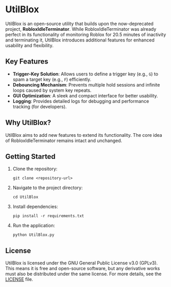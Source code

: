 # UtilBlox

UtilBlox is an open-source utility that builds upon the now-deprecated project, **RobloxIdleTerminator**. While RobloxIdleTerminator was already perfect in its functionality of monitoring Roblox for 20.5 minutes of inactivity and terminating it, UtilBlox introduces additional features for enhanced usability and flexibility.

## Key Features
- **Trigger-Key Solution**: Allows users to define a trigger key (e.g., `G`) to spam a target key (e.g., `F`) efficiently.
- **Debouncing Mechanism**: Prevents multiple hold sessions and infinite loops caused by system key repeats.
- **GUI Optimization**: A sleek and compact interface for better usability.
- **Logging**: Provides detailed logs for debugging and performance tracking (for developers).

## Why UtilBlox?
UtilBlox aims to add new features to extend its functionality. The core idea of RobloxIdleTerminator remains intact and unchanged.

## Getting Started
1. Clone the repository:
   ```
   git clone <repository-url>
   ```
2. Navigate to the project directory:
   ```
   cd UtilBlox
   ```
3. Install dependencies:
   ```
   pip install -r requirements.txt
   ```
4. Run the application:
   ```
   python UtilBlox.py
   ```

## License
UtilBlox is licensed under the GNU General Public License v3.0 (GPLv3). This means it is free and open-source software, but any derivative works must also be distributed under the same license. For more details, see the [LICENSE](LICENSE) file.
